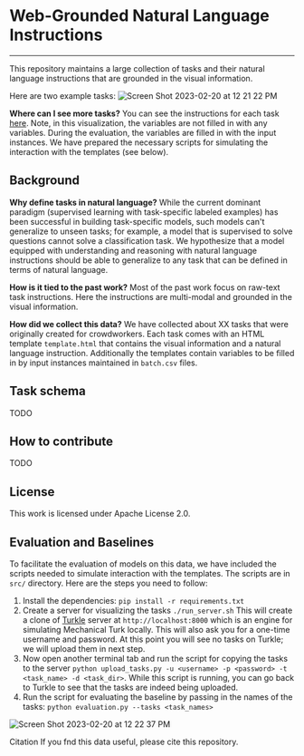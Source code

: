 # Web-Grounded Natural Language Instructions
<hr>


This repository maintains a large collection of tasks and their natural language instructions that are grounded in the visual information. 

Here are two example tasks:
![Screen Shot 2023-02-20 at 12 21 22 PM](https://user-images.githubusercontent.com/2441454/220168815-10c22ddd-2deb-422f-b41e-2203bee25e25.png)

**Where can I see more tasks?**
You can see the instructions for each task [here](https://jhu-clsp.github.io/turk-instructions/mturk.html). 
Note, in this visualization, the variables are not filled in with any variables. 
During the evaluation, the variables are filled in with the input instances. 
We have prepared the necessary scripts for simulating the interaction with the templates (see below).


Background 
--- 

**Why define tasks in natural language?** While the current dominant paradigm (supervised learning with task-specific labeled examples) has been 
successful in building task-specific models, such models can't generalize to unseen tasks; for example, a model that is supervised to solve questions 
cannot solve a classification task. We hypothesize that a model equipped with understanding and reasoning with natural language instructions should be able to generalize to any task that can be defined in terms of natural language.

**How is it tied to the past work?** 
Most of the past work focus on raw-text task instructions. Here the instructions are multi-modal 
and grounded in the visual information. 


**How did we collect this data?** 
We have collected about XX tasks that were originally created for crowdworkers. 
Each task comes with an HTML template `template.html` that contains the visual information and a natural language instruction.
Additionally the templates contain variables to be filled in by input instances maintained in `batch.csv` files.



Task schema  
--- 
TODO

How to contribute 
---
TODO

License
--- 
This work is licensed under Apache License 2.0.


Evaluation and Baselines 
--- 
To facilitate the evaluation of models on this data, we have included the scripts needed to simulate interaction with the templates. 
The scripts are in `src/` directory.
Here are the steps you need to follow: 
 1. Install the dependencies: `pip install -r requirements.txt`
 2. Create a server for visualizing the tasks `./run_server.sh` This will create a clone of [Turkle](https://github.com/hltcoe/turkle/) server at `http://localhost:8000` which is an engine for simulating Mechanical Turk locally. This will also ask you for a one-time username and password.  At this point you will see no tasks on Turkle; we will upload them in next step. 
 3. Now open another terminal tab and run the script for copying the tasks to the server `python upload_tasks.py -u <username> -p <password> -t <task_name> -d <task_dir>`. While this script is running, you can go back to Turkle to see that the tasks are indeed being uploaded.
 4. Run the script for evaluating the baseline by passing in the names of the tasks: `python evaluation.py --tasks <task_names>`


![Screen Shot 2023-02-20 at 12 22 37 PM](https://user-images.githubusercontent.com/2441454/220168960-9080b552-446b-4385-bca3-7f662ce95e20.png)



Citation 
If you fnd this data useful, please cite this repository. 

<!-- 
Publication 
--- 
Feel free to cite us.  -->
